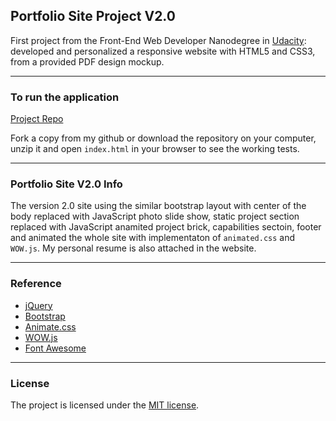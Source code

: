 ## Portfolio Site Project V2.0

First project from the Front-End Web Developer Nanodegree in <a href="https://www.udacity.com" target="_blank">Udacity</a>:
<br>
developed and personalized a responsive website with HTML5 and CSS3, from a provided PDF design mockup.

---

### To run the application

[Project Repo](https://github.com/markchen555/Portfolio)

Fork a copy from my github or download the repository on your computer, unzip it and open `index.html` in your browser to see the working tests.

---

### Portfolio Site V2.0 Info

The version 2.0 site using the similar bootstrap layout with center of the body replaced with JavaScript photo slide show, static project section replaced with JavaScript anamited project brick, capabilities sectoin, footer and animated the whole site with implementaton of `animated.css` and `WOW.js`. My personal resume is also attached in the website.  

---

### Reference

- [jQuery](https://jquery.com/)
- [Bootstrap](http://getbootstrap.com/)
- [Animate.css](https://daneden.github.io/animate.css/)
- [WOW.js](http://mynameismatthieu.com/WOW/)
- [Font Awesome](http://fontawesome.io/)

---

### License

The project is licensed under the [MIT license](license.txt).

